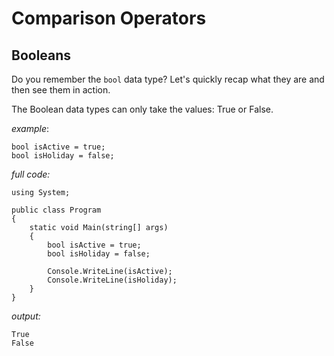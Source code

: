 # Comparison Operators

## Booleans

Do you remember the `bool` data type? Let's quickly recap what they are and then see them in action.

The Boolean data types can only take the values: True or False.

*example*:

```
bool isActive = true;   
bool isHoliday = false;   
```

*full code:*

```
using System;

public class Program
{
    static void Main(string[] args)
    {
        bool isActive = true;
        bool isHoliday = false;

        Console.WriteLine(isActive);
        Console.WriteLine(isHoliday);
    }
}
```

*output:*

```
True
False
```
